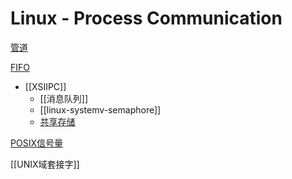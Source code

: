 # Linux - Process Communication

[管道](linux-process-pipe().md)
  
[FIFO](linux-special-file-fifo.md)
  
- [[XSIIPC]]  
  - [[消息队列]]
  - [[linux-systemv-semaphore]]
  - [共享存储](linux-shared-memory-segment.md)

[POSIX信号量](linux-semaphore.md)

[[UNIX域套接字]]
